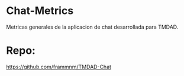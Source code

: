# Chat-Metrics
Metricas generales de la aplicacion de chat desarrollada para TMDAD.
# Repo:
https://github.com/frammnm/TMDAD-Chat
